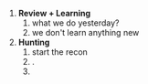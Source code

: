 1. **Review + Learning**
	1. what we do yesterday?
	2. we don't learn anything new
2. **Hunting**
	1. start the recon
	2. .
	3. 